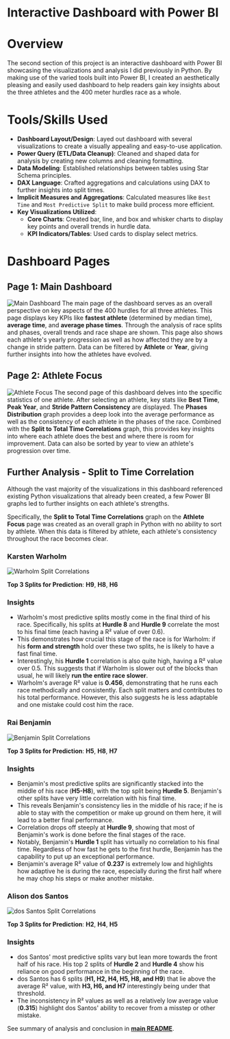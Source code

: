 # Interactive Dashboard with Power BI
# Overview
The second section of this project is an interactive dashboard with Power BI showcasing the visualizations and analysis I did previously in Python. By making use of the varied tools built into Power BI, I created an aesthetically pleasing and easily used dashboard to help readers gain key insights about the three athletes and the 400 meter hurdles race as a whole.
# Tools/Skills Used
- **Dashboard Layout/Design**: Layed out dashboard with several visualizations to create a visually appealing and easy-to-use application.
- **Power Query (ETL/Data Cleanup)**: Cleaned and shaped data for analysis by creating new columns and cleaning formatting.
- **Data Modeling**: Established relationships between tables using Star Schema principles.
- **DAX Language**: Crafted aggregations and calculations using DAX to further insights into split times.
- **Implicit Measures and Aggregations**: Calculated measures like `Best Time` and `Most Predictive Split` to make build process more efficient.
- **Key Visualizations Utilized**:
    - **Core Charts**: Created bar, line, and box and whisker charts to display key points and overall trends in hurdle data.
    - **KPI Indicators/Tables**: Used cards to display select metrics.

# Dashboard Pages
## Page 1: Main Dashboard
![Main Dashboard](/Images/hurdle_dash_page1.png)
The main page of the dashboard serves as an overall perspective on key aspects of the 400 hurdles for all three athletes. This page displays key KPIs like **fastest athlete** (determined by median time), **average time**, and **average phase times**. Through the analysis of race splits and phases, overall trends and race shape are shown. This page also shows each athlete's yearly progression as well as how affected they are by a change in stride pattern. Data can be filtered by **Athlete** or **Year**, giving further insights into how the athletes have evolved.

## Page 2: Athlete Focus
![Athlete Focus](/Images/hurdle_dash_page2.png)
The second page of this dashboard delves into the specific statistics of one athlete. After selecting an athlete, key stats like **Best Time**, **Peak Year**, and **Stride Pattern Consistency** are displayed. The **Phases Distribution** graph provides a deep look into the average performance as well as the consistency of each athlete in the phases of the race. Combined with the **Split to Total Time Correlations** graph, this provides key insights into where each athlete does the best and where there is room for improvement. Data can also be sorted by year to view an athlete's progression over time.

## Further Analysis - Split to Time Correlation
Although the vast majority of the visualizations in this dashboard referenced existing Python visualizations that already been created, a few Power BI graphs led to further insights on each athlete's strengths.

Specifically, the **Split to Total Time Correlations** graph on the **Athlete Focus** page was created as an overall graph in Python with no ability to sort by athlete. When this data is filtered by athlete, each athlete's consistency throughout the race becomes clear.

### Karsten Warholm
![Warholm Split Correlations](/Images/correlations_warholm.png)

**Top 3 Splits for Prediction**: **H9**, **H8**, **H6**

### Insights
- Warholm's most predictive splits mostly come in the final third of his race. Specifically, his splits at **Hurdle 8** and **Hurdle 9** correlate the most to his final time (each having a R² value of over 0.6).
- This demonstrates how crucial this stage of the race is for Warholm: if his **form and strength** hold over these two splits, he is likely to have a fast final time.
-  Interestingly, his **Hurdle 1** correlation is also quite high, having a R² value over 0.5. This suggests that if Warholm is slower out of the blocks than usual, he will likely **run the entire race slower**.
- Warholm's average R² value is **0.456**, demonstrating that he runs each race methodically and consistently. Each split matters and contributes to his total performance. However, this also suggests he is less adaptable and one mistake could cost him the race.

### Rai Benjamin
![Benjamin Split Correlations](/Images/correlations_benjamin.png)

**Top 3 Splits for Prediction**: **H5**, **H8**, **H7**

### Insights
- Benjamin's most predictive splits are significantly stacked into the middle of his race (**H5-H8**), with the top split being **Hurdle 5**. Benjamin's other splits have very little correlation with his final time.
- This reveals Benjamin's consistency lies in the middle of his race; if he is able to stay with the competition or make up ground on them here, it will lead to a better final performance. 
- Correlation drops off steeply at **Hurdle 9**, showing that most of Benjamin's work is done before the final stages of the race.
- Notably, Benjamin's **Hurdle 1** split has virtually no correlation to his final time. Regardless of how fast he gets to the first hurdle, Benjamin has the capability to put up an exceptional performance.
- Benjamin's average R² value of **0.237** is extremely low and highlights how adaptive he is during the race, especially during the first half where he may chop his steps or make another mistake.

### Alison dos Santos
![dos Santos Split Correlations](/Images/correlations_dossantos.png)

**Top 3 Splits for Prediction**: **H2**, **H4**, **H5**

### Insights
- dos Santos' most predictive splits vary but lean more towards the front half of his race. His top 2 splits of **Hurdle 2** and **Hurdle 4** show his reliance on good performance in the beginning of the race. 
- dos Santos has 6 splits (**H1, H2, H4, H5, H8, and H9**) that lie above the average R² value, with **H3, H6, and H7** interestingly being under that threshold. 
- The inconsistency in R² values as well as a relatively low average value (**0.315**) highlight dos Santos' ability to recover from a misstep or other mistake. 

See summary of analysis and conclusion in **[main README](C:/Users/sunse/Hurdles_Analysis/README.md)**.
